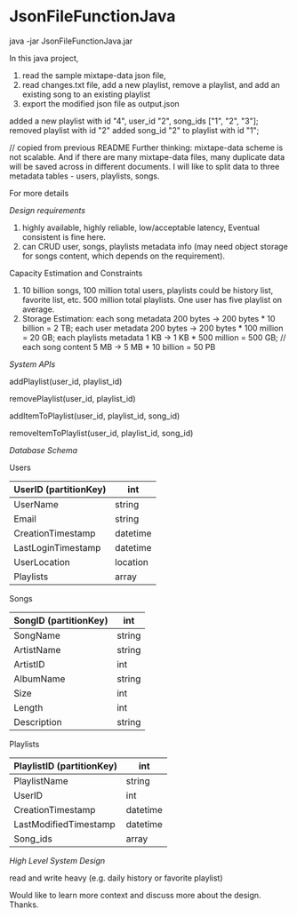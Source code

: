 # JsonFileFunctionJava
java -jar JsonFileFunctionJava.jar

In this java project,
1. read the sample mixtape-data json file,
2. read changes.txt file, add a new playlist, remove a playlist, and add an existing song to an existing playlist
3. export the modified json file as output.json

added a new playlist with id "4", user_id "2", song_ids ["1", "2", "3"];
removed playlist with id "2"
added song_id "2" to playlist with id "1";

// copied from previous README
Further thinking:
mixtape-data scheme is not scalable. And if there are many mixtape-data files, many duplicate data will be saved across in different documents. I will like to split data to three metadata tables - users, playlists, songs.

For more details

*Design requirements*
1. highly available, highly reliable, low/acceptable latency, Eventual consistent is fine here.
2. can CRUD user, songs, playlists metadata info (may need object storage for songs content, which depends on the requirement).

Capacity Estimation and Constraints
1. 10 billion songs, 100 million total users, playlists could be history list, favorite list, etc. 500 million total playlists. One user has five playlist on average.
2. Storage Estimation:
each song metadata 200 bytes -> 200 bytes * 10 billion = 2 TB; each user metadata 200 bytes -> 200 bytes * 100 million = 20 GB; each playlists metadata 1 KB -> 1 KB * 500 million = 500 GB; // each song content 5 MB -> 5 MB * 10 billion = 50 PB

*System APIs*

  addPlaylist(user_id, playlist_id)

  removePlaylist(user_id, playlist_id)

  addItemToPlaylist(user_id, playlist_id, song_id)

  removeItemToPlaylist(user_id, playlist_id, song_id)


*Database Schema*

Users

| UserID (partitionKey) | int      |
|-----------------------|----------|
| UserName              | string   |
| Email                 | string   |
| CreationTimestamp     | datetime |
| LastLoginTimestamp    | datetime |
| UserLocation          | location |
| Playlists             | array    |

Songs

| SongID (partitionKey) | int      |
|-----------------------|----------|
| SongName              | string   |
| ArtistName            | string   |
| ArtistID              | int      |
| AlbumName             | string   |
| Size                  | int      |
| Length                | int      |
| Description           | string   |

Playlists

| PlaylistID (partitionKey) | int      |
|---------------------------|----------|
| PlaylistName              | string   |
| UserID                    | int      |
| CreationTimestamp         | datetime |
| LastModifiedTimestamp     | datetime |
| Song_ids                  | array      |


*High Level System Design*

read and write heavy (e.g. daily history or favorite playlist)

Would like to learn more context and discuss more about the design. Thanks.

